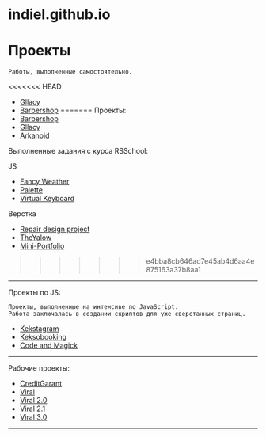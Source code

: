 # indiel.github.io

# Проекты

    Работы, выполненные самостоятельно.

<<<<<<< HEAD
* [Gllacy](https://indiel.github.io/Gllacy)
* [Barbershop](https://indiel.github.io/Barbershop)
=======
Проекты:
* [Barbershop](https://indiel.github.io/Barbershop)
* [Gllacy](https://indiel.github.io/Gllacy)
* [Arkanoid](https://indiel.github.io/Arkanoid/)

Выполненные задания с курса RSSchool:

JS
* [Fancy Weather](https://indiel.github.io/fancy-weather/)
* [Palette](https://indiel.github.io/palette/)
* [Virtual Keyboard](https://indiel.github.io/codejam-virtual-keyboard/)

Верстка
* [Repair design project](https://indiel.github.io/repair-design-project/)
* [TheYalow](https://indiel.github.io/theyalow/)
* [Mini-Portfolio](https://indiel.github.io/Portfolio/)
>>>>>>> e4bba8cb646ad7e45ab4d6aa4e875163a37b8aa1

---

Проекты по JS:

    Проекты, выполненные на интенсиве по JavaScript.
    Работа заключалась в создании скриптов для уже сверстанных страниц.

* [Kekstagram](https://indiel.github.io/Kekstagram)
* [Keksobooking](https://indiel.github.io/Keksobooking)
* [Code and Magick](https://indiel.github.io/Code-and-Magick)

---

Рабочие проекты:
* [CreditGarant](https://indiel.github.io/CreditGarant)
* [Viral](https://indiel.github.io/Viral)
* [Viral 2.0](https://indiel.github.io/Viral2.0)
* [Viral 2.1](https://indiel.github.io/Viral2.1)
* [Viral 3.0](https://indiel.github.io/Viral3.0)

---
